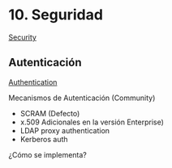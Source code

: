 # 10. Seguridad

[Security](https://docs.mongodb.com/manual/security/index.html)

## Autenticación

[Authentication](https://docs.mongodb.com/manual/core/authentication/)

Mecanismos de Autenticación (Community)

* SCRAM (Defecto)
* x.509
Adicionales en la versión Enterprise)
* LDAP proxy authentication
* Kerberos auth

¿Cómo se implementa?

